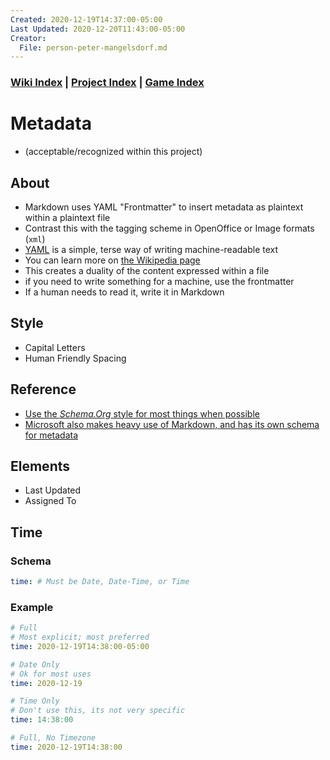 ```yaml
---
Created: 2020-12-19T14:37:00-05:00
Last Updated: 2020-12-20T11:43:00-05:00
Creator:
  File: person-peter-mangelsdorf.md
---
```





### [Wiki Index](index.md) | [Project Index](../index.md) | [Game Index](../intel-game/index.md)



# Metadata
- (acceptable/recognized within this project)


## About
- Markdown uses YAML "Frontmatter" to insert metadata as plaintext within a plaintext file
- Contrast this with the tagging scheme in OpenOffice or Image formats (`xml`)
- [YAML](https://yaml.org/ "Main Website") is a simple, terse way of writing machine-readable text
- You can learn more on [the Wikipedia page](https://en.wikipedia.org/wiki/YAML "Wikipedia: YAML")
- This creates a duality of the content expressed within a file
- if you need to write something for a machine, use the frontmatter
- If a human needs to read it, write it in Markdown




## Style
- Capital Letters
- Human Friendly Spacing



## Reference
- [Use the *Schema.Org* style for most things when possible](https://schema.org/ "Schema.Org Official Website")
- [Microsoft also makes heavy use of Markdown, and has its own schema for metadata](https://marketplace.visualstudio.com/items?itemName=docsmsft.docs-markdown "Docs Markdown Extension")



## Elements
- Last Updated
- Assigned To


## Time

### Schema
```yaml
time: # Must be Date, Date-Time, or Time
```

### Example
```yaml
# Full
# Most explicit; most preferred
time: 2020-12-19T14:38:00-05:00
```
```yaml
# Date Only
# Ok for most uses
time: 2020-12-19
```
```yaml
# Time Only
# Don't use this, its not very specific
time: 14:38:00
```
```yaml
# Full, No Timezone
time: 2020-12-19T14:38:00
```




